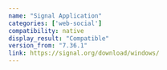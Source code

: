 ```yaml
---
name: "Signal Application"
categories: ['web-social']
compatibility: native
display_result: "Compatible"
version_from: "7.36.1"
link: https://signal.org/download/windows/
---
```

